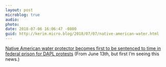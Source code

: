 ```yaml
---
layout: post
microblog: true
audio: 
photo: 
date: 2018-07-06 16:06:47 -0800
guid: http://kerim.micro.blog/2018/07/07/native-american-water.html
---
```

[Native American water protector becomes first to be sentenced to time in federal prison for DAPL protests](https://www.nationofchange.org/2018/06/13/native-american-water-protector-becomes-first-to-be-sentenced-to-time-in-federal-prison-for-dapl-protests/) (From June 13th, but first I’m seeing this news.)
